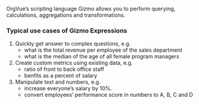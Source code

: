 OrgVue’s scripting language Gizmo allows you to perform querying, calculations, aggregations and transformations.



### Typical use cases of Gizmo Expressions

1. Quickly get answer to complex questions, e.g. 
	* what is the total revenue per employee of the sales department
	* what is the median of the age of all female program managers
2. Create custom metrics using existing data, e.g.
    * ratio of front to back office staff
    * benfits as a percent of salary
3. Manipulate text and numbers, e.g.
    * increase everyone’s salary by 10%.
    * convert employees’ performance score in numbers to A, B, C and D



